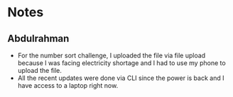 # Notes

## Abdulrahman

- For the number sort challenge, I uploaded the file via file upload because I
was facing electricity shortage and I had to use my phone to upload the file.
- All the recent updates were done via CLI since the power is back and I have
access to a laptop right now.